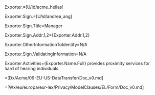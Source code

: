 Exporter.=[U/id/acme_hellas]

Exporter.Sign.=[U/id/andrea_ang]

Exporter.Sign.Title=Manager

Exporter.Sign.Addr.1,2={Exporter.Addr.1,2}

Exporter.OtherInformationToIdentify=N/A

Exporter.Sign.ValidatingInformation=N/A

Exporter.Activities={Exporter.Name.Full} provides proximity services for hard of hearing individuals.

=[Dx/Acme/09-EU-US-DataTransfer/Doc_v0.md]

=[Wx/eu/europa/eur-lex/Privacy/ModelClauses/EL/Form/Doc_v0.md]

